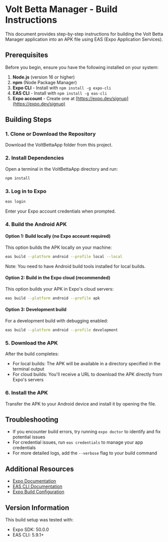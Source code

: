 # Volt Betta Manager - Build Instructions

This document provides step-by-step instructions for building the Volt Betta Manager application into an APK file using EAS (Expo Application Services).

## Prerequisites

Before you begin, ensure you have the following installed on your system:

1. **Node.js** (version 16 or higher)
2. **npm** (Node Package Manager)
3. **Expo CLI** - Install with `npm install -g expo-cli`
4. **EAS CLI** - Install with `npm install -g eas-cli`
5. **Expo account** - Create one at [https://expo.dev/signup](https://expo.dev/signup)

## Building Steps

### 1. Clone or Download the Repository

Download the VoltBettaApp folder from this project.

### 2. Install Dependencies

Open a terminal in the VoltBettaApp directory and run:

```bash
npm install
```

### 3. Log in to Expo

```bash
eas login
```

Enter your Expo account credentials when prompted.

### 4. Build the Android APK

#### Option 1: Build locally (no Expo account required)

This option builds the APK locally on your machine:

```bash
eas build --platform android --profile local --local
```

Note: You need to have Android build tools installed for local builds.

#### Option 2: Build in the Expo cloud (recommended)

This option builds your APK in Expo's cloud servers:

```bash
eas build --platform android --profile apk
```

#### Option 3: Development build

For a development build with debugging enabled:

```bash
eas build --platform android --profile development
```

### 5. Download the APK

After the build completes:

- For local builds: The APK will be available in a directory specified in the terminal output
- For cloud builds: You'll receive a URL to download the APK directly from Expo's servers

### 6. Install the APK

Transfer the APK to your Android device and install it by opening the file.

## Troubleshooting

- If you encounter build errors, try running `expo doctor` to identify and fix potential issues
- For credential issues, run `eas credentials` to manage your app credentials
- For more detailed logs, add the `--verbose` flag to your build command

## Additional Resources

- [Expo Documentation](https://docs.expo.dev/)
- [EAS CLI Documentation](https://docs.expo.dev/eas/)
- [Expo Build Configuration](https://docs.expo.dev/build/introduction/)

## Version Information

This build setup was tested with:
- Expo SDK: 50.0.0
- EAS CLI: 5.9.1+